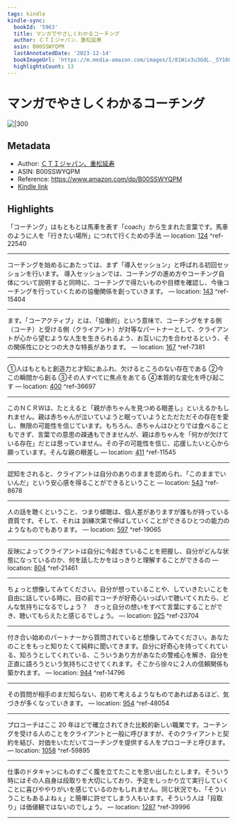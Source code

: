 ```yaml
---
tags: kindle
kindle-sync:
  bookId: '5963'
  title: マンガでやさしくわかるコーチング
  author: ＣＴＩジャパン、重松延寿
  asin: B00SSWYQPM
  lastAnnotatedDate: '2023-12-14'
  bookImageUrl: 'https://m.media-amazon.com/images/I/81Wiv3u3GdL._SY160.jpg'
  highlightsCount: 13
---
```


# マンガでやさしくわかるコーチング
![|300](https://m.media-amazon.com/images/I/81Wiv3u3GdL.jpg)
## Metadata
* Author: [ＣＴＩジャパン、重松延寿](https://www.amazon.comundefined)
* ASIN: B00SSWYQPM
* Reference: https://www.amazon.com/dp/B00SSWYQPM
* [Kindle link](kindle://book?action=open&asin=B00SSWYQPM)

## Highlights
「コーチング」はもともとは馬車を表す「coach」から生まれた言葉です。馬車のように人を「行きたい場所」につれて行くための手法 — location: [124](kindle://book?action=open&asin=B00SSWYQPM&location=124) ^ref-22540

---
コーチングを始めるにあたっては、まず「導入セッション」と呼ばれる初回セッションを行います。 導入セッションでは、コーチングの進め方やコーチング自体について説明すると同時に、コーチングで得たいものや目標を確認し、今後コーチングを行っていくための協働関係を創っていきます。 — location: [143](kindle://book?action=open&asin=B00SSWYQPM&location=143) ^ref-15404

---
ます。「コーアクティブ」とは、「協働的」という意味で、コーチングをする側（コーチ）と受ける側（クライアント）が対等なパートナーとして、クライアントが心から望むような人生を生きられるよう、お互いに力を合わせるという、その関係性にひとつの大きな特長があります。 — location: [167](kindle://book?action=open&asin=B00SSWYQPM&location=167) ^ref-7381

---
①人はもともと創造力と才知にあふれ、欠けるところのない存在である ②今この瞬間から創る ③その人すべてに焦点をあてる ④本質的な変化を呼び起こす — location: [400](kindle://book?action=open&asin=B00SSWYQPM&location=400) ^ref-36697

---
このＮＣＲＷは、たとえると「親が赤ちゃんを見つめる眼差し」といえるかもしれません。親は赤ちゃんが泣いていようと眠っていようとただただその存在を愛し、無限の可能性を信じています。もちろん、赤ちゃんはひとりでは食べることもできず、言葉での意思の疎通もできませんが、親は赤ちゃんを「何かが欠けている存在」だとは思っていません。その子の可能性を信じ、応援したいと心から願っています。そんな親の眼差し — location: [411](kindle://book?action=open&asin=B00SSWYQPM&location=411) ^ref-11545

---
認知をされると、クライアントは自分のありのままを認められ、「このままでいいんだ」という安心感を得ることができるということ — location: [543](kindle://book?action=open&asin=B00SSWYQPM&location=543) ^ref-8678

---
人の話を聴くということ、つまり傾聴は、個人差がありますが誰もが持っている資質です。そして、それは 訓練次第で伸ばしていくことができるひとつの能力のようなものでもあります。 — location: [597](kindle://book?action=open&asin=B00SSWYQPM&location=597) ^ref-19065

---
反映によってクライアントは自分に今起きていることを把握し、自分がどんな状態になっているのか、何を話したかをはっきりと理解することができるの — location: [804](kindle://book?action=open&asin=B00SSWYQPM&location=804) ^ref-21461

---
ちょっと想像してみてください。自分が想っていることや、していきたいことを自由に話している時に、目の前でコーチが好奇心いっぱいで聴いてくれたら、どんな気持ちになるでしょう？　きっと自分の想いをすべて言葉にすることができ、聴いてもらえたと感じるでしょう。 — location: [925](kindle://book?action=open&asin=B00SSWYQPM&location=925) ^ref-23704

---
付き合い始めのパートナーから質問されていると想像してみてください。あなたのことをもっと知りたくて純粋に聞いてきます。自分に好奇心を持ってくれている、知ろうとしてくれている、こういうあり方があなたの警戒心を解き、自分を正直に語ろうという気持ちにさせてくれます。そこから徐々に２人の信頼関係も築かれます。 — location: [944](kindle://book?action=open&asin=B00SSWYQPM&location=944) ^ref-14796

---
その質問が相手のまだ知らない、初めて考えるようなものであればあるほど、気づきが多くなっていきます。 — location: [954](kindle://book?action=open&asin=B00SSWYQPM&location=954) ^ref-48054

---
プロコーチはここ 20 年ほどで確立されてきた比較的新しい職業です。コーチングを受ける人のことをクライアントと一般に呼びますが、そのクライアントと契約を結び、対価をいただいてコーチングを提供する人をプロコーチと呼びます。 — location: [1058](kindle://book?action=open&asin=B00SSWYQPM&location=1058) ^ref-59895

---
仕事のドタキャンにものすごく腹を立てたことを思い出したとします。そういう時にはその人自身は段取りを大切にしており、予定をしっかり立て実行していくことに喜びややりがいを感じているのかもしれません。同じ状況でも、「そういうこともあるよねぇ」と簡単に許せてしまう人もいます。そういう人は「段取り」は価値観ではないのでしょう。 — location: [1287](kindle://book?action=open&asin=B00SSWYQPM&location=1287) ^ref-39996

---
